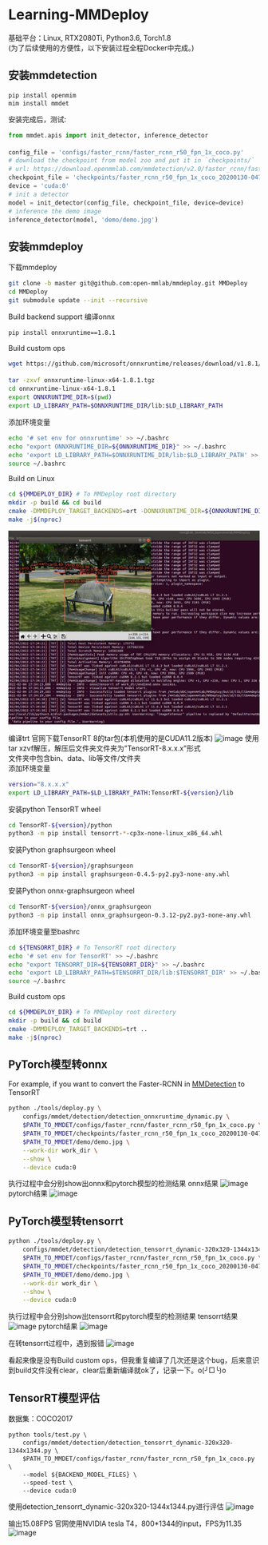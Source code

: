 # Learning-MMDeploy
基础平台：Linux, RTX2080Ti, Python3.6, Torch1.8  
(为了后续使用的方便性，以下安装过程全程Docker中完成。)  
## 安装mmdetection

```shell
pip install openmim
mim install mmdet
```
安装完成后，测试:  
```python
from mmdet.apis import init_detector, inference_detector

config_file = 'configs/faster_rcnn/faster_rcnn_r50_fpn_1x_coco.py'
# download the checkpoint from model zoo and put it in `checkpoints/`
# url: https://download.openmmlab.com/mmdetection/v2.0/faster_rcnn/faster_rcnn_r50_fpn_1x_coco/faster_rcnn_r50_fpn_1x_coco_20200130-047c8118.pth
checkpoint_file = 'checkpoints/faster_rcnn_r50_fpn_1x_coco_20200130-047c8118.pth'
device = 'cuda:0'
# init a detector
model = init_detector(config_file, checkpoint_file, device=device)
# inference the demo image
inference_detector(model, 'demo/demo.jpg')
```

## 安装mmdeploy

下载mmdeploy  
```bash
git clone -b master git@github.com:open-mmlab/mmdeploy.git MMDeploy
cd MMDeploy
git submodule update --init --recursive
```
Build backend support
编译onnx
```bash
pip install onnxruntime==1.8.1
```
Build custom ops
```bash
wget https://github.com/microsoft/onnxruntime/releases/download/v1.8.1/onnxruntime-linux-x64-1.8.1.tgz

tar -zxvf onnxruntime-linux-x64-1.8.1.tgz
cd onnxruntime-linux-x64-1.8.1
export ONNXRUNTIME_DIR=$(pwd)
export LD_LIBRARY_PATH=$ONNXRUNTIME_DIR/lib:$LD_LIBRARY_PATH
```
添加环境变量
```bash
echo '# set env for onnxruntime' >> ~/.bashrc
echo "export ONNXRUNTIME_DIR=${ONNXRUNTIME_DIR}" >> ~/.bashrc
echo 'export LD_LIBRARY_PATH=$ONNXRUNTIME_DIR/lib:$LD_LIBRARY_PATH' >> ~/.bashrc
source ~/.bashrc
```
Build on Linux

```bash
cd ${MMDEPLOY_DIR} # To MMDeploy root directory
mkdir -p build && cd build
cmake -DMMDEPLOY_TARGET_BACKENDS=ort -DONNXRUNTIME_DIR=${ONNXRUNTIME_DIR} ..
make -j$(nproc)
```
![image](./images/1.jpg)

编译trt
官网下载TensorRT 8的tar包(本机使用的是CUDA11.2版本)
![image](./operateimg/1.png)
使用tar xzvf解压，解压后文件夹文件夹为"TensorRT-8.x.x.x"形式    
文件夹中包含bin、data、lib等文件/文件夹  
添加环境变量
```bash
version="8.x.x.x"
export LD_LIBRARY_PATH=$LD_LIBRARY_PATH:TensorRT-${version}/lib
```
安装python TensorRT wheel
```bash
cd TensorRT-${version}/python
python3 -m pip install tensorrt-*-cp3x-none-linux_x86_64.whl
```
安装Python graphsurgeon wheel  
```bash
cd TensorRT-${version}/graphsurgeon
python3 -m pip install graphsurgeon-0.4.5-py2.py3-none-any.whl
```
安装Python onnx-graphsurgeon wheel
```bash
cd TensorRT-${version}/onnx_graphsurgeon
python3 -m pip install onnx_graphsurgeon-0.3.12-py2.py3-none-any.whl
```
添加环境变量至bashrc
```bash
cd ${TENSORRT_DIR} # To TensorRT root directory
echo '# set env for TensorRT' >> ~/.bashrc
echo "export TENSORRT_DIR=${TENSORRT_DIR}" >> ~/.bashrc
echo 'export LD_LIBRARY_PATH=$TENSORRT_DIR/lib:$TENSORRT_DIR' >> ~/.bashrc
source ~/.bashrc
```
Build custom ops
```bash
cd ${MMDEPLOY_DIR} # To MMDeploy root directory
mkdir -p build && cd build
cmake -DMMDEPLOY_TARGET_BACKENDS=trt ..
make -j$(nproc)
```

## PyTorch模型转onnx
For example, if you want to convert the Faster-RCNN in [MMDetection](https://github.com/open-mmlab/mmdetection) to TensorRT
```bash
python ./tools/deploy.py \
    configs/mmdet/detection/detection_onnxruntime_dynamic.py \
    $PATH_TO_MMDET/configs/faster_rcnn/faster_rcnn_r50_fpn_1x_coco.py \
    $PATH_TO_MMDET/checkpoints/faster_rcnn_r50_fpn_1x_coco_20200130-047c8118.pth \
    $PATH_TO_MMDET/demo/demo.jpg \
    --work-dir work_dir \
    --show \
    --device cuda:0
```
执行过程中会分别show出onnx和pytorch模型的检测结果
onnx结果
![image](./operateimg/2.png)
pytorch结果
![image](./operateimg/3.png)



## PyTorch模型转tensorrt
```bash
python ./tools/deploy.py \
    configs/mmdet/detection/detection_tensorrt_dynamic-320x320-1344x1344.py \
    $PATH_TO_MMDET/configs/faster_rcnn/faster_rcnn_r50_fpn_1x_coco.py \
    $PATH_TO_MMDET/checkpoints/faster_rcnn_r50_fpn_1x_coco_20200130-047c8118.pth \
    $PATH_TO_MMDET/demo/demo.jpg \
    --work-dir work_dir \
    --show \
    --device cuda:0
```
执行过程中会分别show出tensorrt和pytorch模型的检测结果
tensorrt结果
![image](./operateimg/4.png) 
pytorch结果
![image](./operateimg/5.png)

在转tensorrt过程中，遇到报错
![image](./operateimg/6.png)

看起来像是没有Build custom ops，但我重复编译了几次还是这个bug，后来意识到build文件没有clear，clear后重新编译就ok了，记录一下。o(╯□╰)o



## TensorRT模型评估
数据集：COCO2017
```shell
python tools/test.py \
    configs/mmdet/detection/detection_tensorrt_dynamic-320x320-1344x1344.py \
    $PATH_TO_MMDET/configs/faster_rcnn/faster_rcnn_r50_fpn_1x_coco.py \
    --model ${BACKEND_MODEL_FILES} \
    --speed-test \
    --device cuda:0
```
使用detection_tensorrt_dynamic-320x320-1344x1344.py进行评估
![image](./operateimg/10.png)

输出15.08FPS
官网使用NVIDIA tesla T4，800*1344的input，FPS为11.35
![image](./operateimg/11.png)

